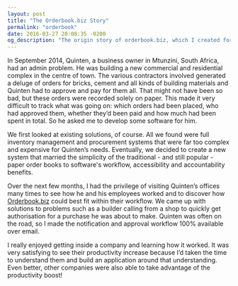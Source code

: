 ```yaml
---
layout: post
title: "The Orderbook.biz Story"
permalink: "orderbook"
date: 2016-03-27 20:08:35 -0200
og_description: "The origin story of orderbook.biz, which I created for small South African businesses"
---
```


In September 2014, Quinten, a business owner in Mtunzini, South Africa, had an admin problem. He was building a new commercial and residential complex in the centre of town. The various contractors involved generated a deluge of orders for bricks, cement and all kinds of building materials and Quinten had to approve and pay for them all. That might not have been so bad, but these orders were recorded solely on paper. This made it very difficult to track what was going on: which orders had been placed, who had approved them, whether they’d been paid and how much had been spent in total. So he asked me to develop some software for him.

We first looked at existing solutions, of course. All we found were full inventory management and procurement systems that were far too complex and expensive for Quinten’s needs. Eventually, we decided to create a new system that married the simplicity of the traditional - and still popular - paper order books to software's workflow, accessibility and accountability benefits.

Over the next few months, I had the privilege of visiting Quinten’s offices many times to see how he and his employees worked and to discover how [Orderbook.biz](https://orderbook.biz) could best fit within their workflow. We came up with solutions to problems such as a builder calling from a shop to quickly get authorisation for a purchase he was about to make. Quinten was often on the road, so I made the notification and approval workflow 100% available over email.

I really enjoyed getting inside a company and learning how it worked. It was very satisfying to see their productivity increase because I’d taken the time to understand them and build an application around that understanding. Even better, other companies were also able to take advantage of the productivity boost!
